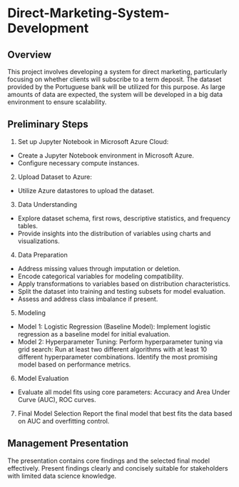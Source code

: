 # Direct-Marketing-System-Development

## Overview
This project involves developing a system for direct marketing, particularly focusing on whether clients will subscribe to a term deposit. The dataset provided by the Portuguese bank will be utilized for this purpose. As large amounts of data are expected, the system will be developed in a big data environment to ensure scalability.

## Preliminary Steps
1. Set up Jupyter Notebook in Microsoft Azure Cloud:
- Create a Jupyter Notebook environment in Microsoft Azure.
- Configure necessary compute instances.
2. Upload Dataset to Azure:
- Utilize Azure datastores to upload the dataset.
3. Data Understanding
- Explore dataset schema, first rows, descriptive statistics, and frequency tables.
- Provide insights into the distribution of variables using charts and visualizations.
4. Data Preparation
- Address missing values through imputation or deletion.
- Encode categorical variables for modeling compatibility.
- Apply transformations to variables based on distribution characteristics.
- Split the dataset into training and testing subsets for model evaluation.
- Assess and address class imbalance if present.
5. Modeling
- Model 1: Logistic Regression (Baseline Model): Implement logistic regression as a baseline model for initial evaluation.
- Model 2: Hyperparameter Tuning: Perform hyperparameter tuning via grid search: Run at least two different algorithms with at least 10 different hyperparameter combinations. Identify the most promising model based on performance metrics.
6. Model Evaluation
- Evaluate all model fits using core parameters: Accuracy and Area Under Curve (AUC), ROC curves.
7. Final Model Selection
Report the final model that best fits the data based on AUC and overfitting control.

## Management Presentation
The presentation contains core findings and the selected final model effectively. Present findings clearly and concisely suitable for stakeholders with limited data science knowledge.
